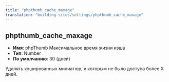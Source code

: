 ```yaml
---
title: "phpthumb_cache_maxage"
translation: "building-sites/settings/phpthumb_cache_maxage"
---
```


## phpthumb_cache_maxage

-   **Имя**: phpThumb Максимальное время жизни кэша
-   **Тип**: Number
-   **По умолчанию**: 30 (дней)

Удалять кэшированных миниатюр, к которым не было доступа более X дней.
